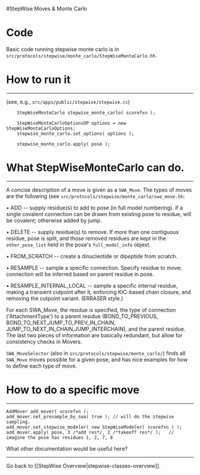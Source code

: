 #StepWise Moves & Monte Carlo
# Code
Basic code running stepwise monte carlo is in `src/protocols/stepwise/monte_carlo/StepWiseMonteCarlo.hh`.

# How to run it
----------------
(see, e.g., `src/apps/public/stepwise/stepwise.cc`)
```
	StepWiseMonteCarlo stepwise_monte_carlo( scorefxn );

	StepWiseMonteCarloOptionsOP options = new StepWiseMonteCarloOptions;
	stepwise_monte_carlo.set_options( options );

	stepwise_monte_carlo.apply( pose );
```

# What StepWiseMonteCarlo can do.
---------------------------------
A concise description of a move is given as a `SWA_Move`. The types of moves are the following (see `src/protocols/stepwise/monte_carlo/swa_move.hh`:

• ADD  -- supply residue(s) to add to pose (in full model numbering). if a single covalent connection can be drawn from existing pose to residue, will be covalent; otherwise added by jump.
 
• DELETE -- supply residue(s) to remove. If more than one contiguous residue, pose is split, and those removed residues are kept in the `other_pose_list` held in the pose's `full_model_info` objext.

• FROM_SCRATCH -- create a dinucleotide or dipeptide from scratch.

• RESAMPLE -- sample a specific connection. Specify residue to move; connection will be inferred based on parent residue in pose. 

• RESAMPLE_INTERNAL_LOCAL -- sample a specific internal residue, making a transient cutpoint after it, enforcing KIC-based chain closure, and removing the cutpoint variant. (ERRASER style.)

For each SWA_Move, the residue is specified, the type of connection ('AttachmentType') to a parent residue (BOND_TO_PREVIOUS, BOND_TO_NEXT,JUMP_TO_PREV_IN_CHAIN, JUMP_TO_NEXT_IN_CHAIN,JUMP_INTERCHAIN), and the parent residue. The last two pieces of information are basically redundant, but allow for consistency checks in Movers.

`SWA_MoveSelector` (also in `src/protocols/stepwise/monte_carlo/`) finds all `SWA_Move` moves possible for a given pose, and has nice examples for how to define each type of move.

# How to do a specific move
---------------------------

```
AddMover add_mover( scorefxn );
add_mover.set_presample_by_swa( true ); // will do the stepwise sampling.
add_mover.set_stepwise_modeler( new StepWiseModeler( scorefxn ) );
add_mover.apply( pose, 3 /*add res*/, 2 /*takeoff res*/ );   // imagine the pose has residues 1, 2, 7, 8
```

What other documentation would be useful here?

---
Go back to [[StepWise Overview|stepwise-classes-overview]].

